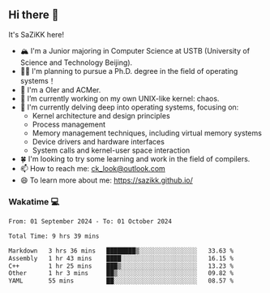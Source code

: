 ## Hi there 👋

It's SaZiKK here!

- 🏔️ I'm a Junior majoring in Computer Science  at USTB (University of Science and Technology Beijing).
- 🧑‍🎓 I'm planning to pursue a Ph.D. degree in the field of operating systems！
- 🚀 I'm a OIer and ACMer.
- 🔭 I’m currently working on my own UNIX-like kernel: chaos.
- 🌱 I'm currently delving deep into operating systems, focusing on:
  - Kernel architecture and design principles
  - Process management
  - Memory management techniques, including virtual memory systems
  - Device drivers and hardware interfaces
  - System calls and kernel-user space interaction
- 🍀 I'm looking to try some learning and work in the field of compilers.
- 📫 How to reach me: ck_look@outlook.com
- 😄 To learn more about me: https://sazikk.github.io/

  
<!--
**SaZiKK/SaZiKK** is a ✨ _special_ ✨ repository because its `README.md` (this file) appears on your GitHub profile.

Here are some ideas to get you started:

- 🔭 I’m currently working on ...
- 🌱 I’m currently learning ...
- 👯 I’m looking to collaborate on ...
- 🤔 I’m looking for help with ...
- 💬 Ask me about ...
- 📫 How to reach me: ...
- 😄 Pronouns: ...
- ⚡ Fun fact: ...
-->

### Wakatime 💻

<!--START_SECTION:waka-->

```txt
From: 01 September 2024 - To: 01 October 2024

Total Time: 9 hrs 39 mins

Markdown   3 hrs 36 mins   ████████▒░░░░░░░░░░░░░░░░   33.63 %
Assembly   1 hr 43 mins    ████░░░░░░░░░░░░░░░░░░░░░   16.15 %
C++        1 hr 25 mins    ███▒░░░░░░░░░░░░░░░░░░░░░   13.23 %
Other      1 hr 3 mins     ██▒░░░░░░░░░░░░░░░░░░░░░░   09.82 %
YAML       55 mins         ██░░░░░░░░░░░░░░░░░░░░░░░   08.57 %
```

<!--END_SECTION:waka-->
